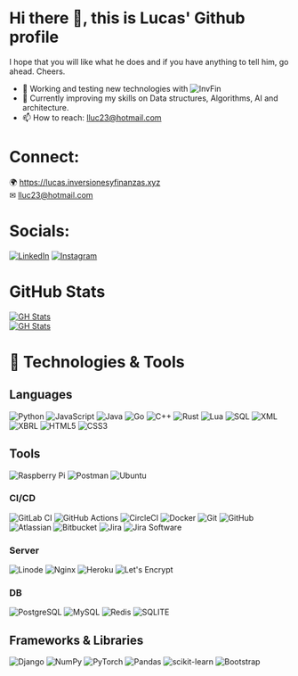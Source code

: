 # Hi there 👋, this is Lucas' Github profile

I hope that you will like what he does and if you have anything to tell him, go ahead. Cheers.

- 🔭 Working and testing new technologies with ![InvFin](https://github.com/InvFin) 
- 🌱 Currently improving my skills on Data structures, Algorithms, AI and architecture. 
- 📫 How to reach: lluc23@hotmail.com

# Connect:
🌍 https://lucas.inversionesyfinanzas.xyz <br>
✉ lluc23@hotmail.com

# Socials:
[![LinkedIn](https://img.shields.io/badge/LinkedIn-%231a1a1b.svg?style=for-the-badge&logo=linkedin)](https://www.linkedin.com/in/lucas-montes/)
[![Instagram](https://img.shields.io/badge/Instagram-%231a1a1b?style=for-the-badge&logo=instagram)](https://www.instagram.com/lucas_mnts/)

# GitHub Stats
[![GH Stats](https://github-readme-streak-stats.herokuapp.com/?user=lucas-montes&theme=dark&hide_border=false)](https://github.com/lucas-montes)<br/>
[![GH Stats](https://github-readme-stats.vercel.app/api/top-langs?username=lucas-montes&theme=dark&hide_border=false&include_all_commits=true&count_private=true&layout=compact)](https://github.com/lucas-montes)

# 🔧 Technologies & Tools
## Languages
![Python](https://img.shields.io/badge/python-%231a1a1b?style=for-the-badge&logo=python)
![JavaScript](https://img.shields.io/badge/Javascript-%231a1a1b?style=for-the-badge&logo=JavaScript)
![Java](https://img.shields.io/badge/java-%231a1a1b?style=for-the-badge&logo=java)
![Go](https://img.shields.io/badge/Go-%231a1a1b?style=for-the-badge&logo=Go)
![C++](https://img.shields.io/badge/C++-%231a1a1b?style=for-the-badge&logo=cplusplus)
![Rust](https://img.shields.io/badge/Rust-%231a1a1b?style=for-the-badge&logo=Rust)
![Lua](https://img.shields.io/badge/Lua-%231a1a1b?style=for-the-badge&logo=Lua)
![SQL](https://img.shields.io/badge/SQL-%231a1a1b?style=for-the-badge&logo=sql)
![XML](https://img.shields.io/badge/XML-%231a1a1b?style=for-the-badge&logo=xml)
![XBRL](https://img.shields.io/badge/XBRL-%231a1a1b?style=for-the-badge&logo=XBRL)
![HTML5](https://img.shields.io/badge/HTML5--%231a1a1b?style=for-the-badge&logo=html5)
![CSS3](https://img.shields.io/badge/CSS3--%231a1a1b?style=for-the-badge&logo=css3)

## Tools
![Raspberry Pi](https://img.shields.io/badge/RaspberryPi-%231a1a1b?style=for-the-badge&logo=Raspberry-Pi)
![Postman](https://img.shields.io/static/v1?style=for-the-badge&message=Postman&color=FF6C37&logo=Postman&logoColor=FFFFFF&label=)
![Ubuntu](https://img.shields.io/static/v1?style=for-the-badge&message=Ubuntu&color=E95420&logo=Ubuntu&logoColor=FFFFFF&label=)

### CI/CD
![GitLab CI](https://img.shields.io/badge/gitlab%20ci-%23181717.svg?style=for-the-badge&logo=gitlab&logoColor=white)
![GitHub Actions](https://img.shields.io/badge/github%20actions-%231a1a1b.svg?style=for-the-badge&logo=githubactions)
![CircleCI](https://img.shields.io/badge/circle%20ci-%23161616.svg?style=for-the-badge&logo=circleci&logoColor=white)
![Docker](https://img.shields.io/badge/-Docker-%231a1a1b.svg?style=for-the-badge&logo=docker)
![Git](https://img.shields.io/badge/-Git-%231a1a1b.svg?style=for-the-badge&logo=git)
![GitHub](https://img.shields.io/badge/-GitHub-%231a1a1b.svg?style=for-the-badge&logo=github)
![Atlassian](https://img.shields.io/static/v1?style=for-the-badge&message=Atlassian&color=0052CC&logo=Atlassian&logoColor=FFFFFF&label=)
![Bitbucket](https://img.shields.io/static/v1?style=for-the-badge&message=Bitbucket&color=0052CC&logo=Bitbucket&logoColor=FFFFFF&label=)
![Jira](https://img.shields.io/static/v1?style=for-the-badge&message=Jira&color=0052CC&logo=Jira&logoColor=FFFFFF&label=)
![Jira Software](https://img.shields.io/static/v1?style=for-the-badge&message=Jira+Software&color=0052CC&logo=Jira+Software&logoColor=FFFFFF&label=)

### Server
![Linode](https://img.shields.io/badge/Linode-%231a1a1b.svg?style=for-the-badge&logo=linode) 
![Nginx](https://img.shields.io/badge/nginx-%231a1a1b.svg?style=for-the-badge&logo=nginx)
![Heroku](https://img.shields.io/badge/-Heroku-%231a1a1b.svg?style=for-the-badge&logo=heroku)
![Let's Encrypt](https://img.shields.io/static/v1?style=for-the-badge&message=Let%27s+Encrypt&color=003A70&logo=Let%27s+Encrypt&logoColor=FFFFFF&label=)

### DB
![PostgreSQL](https://img.shields.io/badge/-PostgreSQL-%231a1a1b.svg?style=for-the-badge&logo=postgresql)
![MySQL](https://img.shields.io/badge/MySQL-%231a1a1b.svg?style=for-the-badge&logo=mysql)
![Redis](https://img.shields.io/badge/-Redis-%231a1a1b?style=for-the-badge&logo=Redis)
![SQLITE](https://img.shields.io/badge/-SQLite-%231a1a1b?style=for-the-badge&logo=SQLite)

## Frameworks & Libraries
![Django](https://img.shields.io/badge/Django-%231a1a1b.svg?style=for-the-badge&logo=django) 
![NumPy](https://img.shields.io/badge/numpy-%231a1a1b.svg?style=for-the-badge&logo=numpy)
![PyTorch](https://img.shields.io/badge/pytorch-%231a1a1b.svg?style=for-the-badge&logo=pytorch) 
![Pandas](https://img.shields.io/badge/pandas-%231a1a1b.svg?style=for-the-badge&logo=pandas) 
![scikit-learn](https://img.shields.io/badge/scikit--learn-%231a1a1b.svg?style=for-the-badge&logo=scikit-learn) 
![Bootstrap](https://img.shields.io/badge/-Bootstrap-%231a1a1b?style=for-the-badge&logo=bootstrap)
